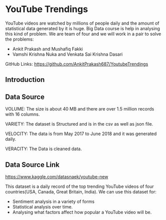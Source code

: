 # YouTube Trendings

YouTube videos are watched by millions of people daily and the amount of statistical data generated by it is huge. Big Data course is help in analysing this kind of problem. We are team of four and we will work in a pair to solve the problems:

* Ankit Prakash and Mushafiq Fakki
* Vamshi Krishna Nuka and Venkata Sai Krishna Dasari

GitHub Links: https://github.com/AnkitPrakash687/YoutubeTrendings

## Introduction



## Data Source

VOLUME: The size is about 40 MB and there are over 1.5 million records with 16 columns.

VARIETY: The dataset is Structured and is in the csv as well as json file.

VELOCITY: The data is from May 2017 to June 2018 and it was generated daily.

VERACITY: The Data is cleaned data.

## Data Source Link

https://www.kaggle.com/datasnaek/youtube-new


This dataset is a daily record of the top trending YouTube videos of four countries(USA, Canada, Great Britain, India). We can use this dataset for: 
* Sentiment analysis in a variety of forms
* Statistical analysis over time.
* Analysing what factors affect how popular a YouTube video will be.
